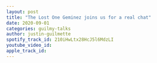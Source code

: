```yaml
---
layout: post
title: "The Lost One Geminez joins us for a real chat"
date: 2020-09-01
categories: guilmy-talks
author: justin-guilmette
spotify_track_id: 210iHwLtx28HcJ5l6MdzLI
youtube_video_id: 
apple_track_id: 
---
```

